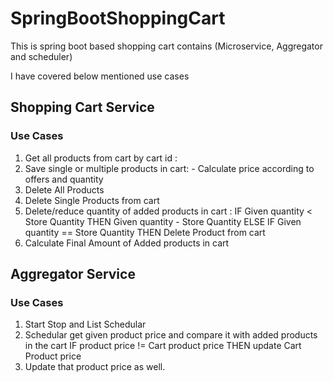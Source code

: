 # SpringBootShoppingCart
This is spring boot based shopping cart contains (Microservice, Aggregator and scheduler)

I have covered below mentioned use cases

## Shopping Cart Service

### Use Cases

1. Get all products from cart  by cart id : 
2. Save single or multiple products in cart: - Calculate price according to offers and quantity
3. Delete All Products 
4. Delete Single Products from cart
5. Delete/reduce quantity of added products in cart : IF Given quantity < Store Quantity THEN Given quantity - Store Quantity ELSE IF Given quantity == Store Quantity THEN Delete Product from cart
6. Calculate Final Amount of Added products in cart 

## Aggregator Service

### Use Cases
1. Start Stop and List Schedular 
2. Schedular get given product price and compare it with added products in the cart IF product price != Cart product price THEN update Cart Product price
3. Update that product price as well. 


